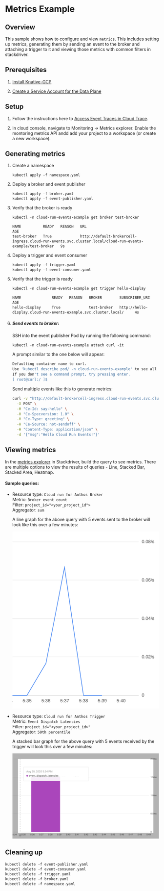 # Metrics Example

## Overview

This sample shows how to configure and view `metrics`. This includes setting up metrics, generating them by sending an
event to the broker and attaching a trigger to it and viewing those metrics with common filters in stackdriver.

## Prerequisites

1. [Install Knative-GCP](../../install/install-knative-gcp.md)

2. [Create a Service Account for the Data Plane](../../install/dataplane-service-account.md)

## Setup

1. Follow the instructions here to [Access Event Traces in Cloud Trace](../../how-to/cloud-trace.md).

2. In cloud console, navigate to Monitoring -> Metrics explorer. Enable the montoring metrics API andd add your project
to a workspace (or create a new workspace).

## Generating metrics

1. Create a namespace

   ```shell
   kubectl apply -f namespace.yaml
   ```

2. Deploy a broker and event publisher

   ```shell
   kubectl apply -f broker.yaml
   kubectl apply -f event-publisher.yaml
   ```

3. Verify that the broker is ready

    ```shell
    kubectl -n cloud-run-events-example get broker test-broker
    ```

   ```shell
   NAME          READY   REASON   URL                                                                                                         AGE
   test-broker   True             http://default-brokercell-ingress.cloud-run-events.svc.cluster.local/cloud-run-events-example/test-broker   9s
   ```

4. Deploy a trigger and event consumer

   ```shell
   kubectl apply -f trigger.yaml
   kubectl apply -f event-consumer.yaml
   ```

5. Verify that the trigger is ready

    ```shell
    kubectl -n cloud-run-events-example get trigger hello-display
    ```

    ```shell
    NAME              READY   REASON   BROKER        SUBSCRIBER_URI                                                       AGE
    hello-display     True             test-broker   http://hello-display.cloud-run-events-example.svc.cluster.local/     4s
    ```

6. ##### Send events to broker:
    SSH into the event publisher Pod by running the following command:

    ```shell
    kubectl -n cloud-run-events-example attach curl -it
    ```

    A prompt similar to the one below will appear:

    ```sh
    Defaulting container name to curl.
    Use 'kubectl describe pod/ -n cloud-run-events-example' to see all of the containers in this pod.
    If you don't see a command prompt, try pressing enter.
    [ root@curl:/ ]$
    ```

   Send multiple events like this to generate metrics:

    ```sh
    curl -v "http://default-brokercell-ingress.cloud-run-events.svc.cluster.local/cloud-run-events-example/test-broker" \
      -X POST \
      -H "Ce-Id: say-hello" \
      -H "Ce-Specversion: 1.0" \
      -H "Ce-Type: greeting" \
      -H "Ce-Source: not-sendoff" \
      -H "Content-Type: application/json" \
      -d '{"msg":"Hello Cloud Run Events!"}'
    ```

## Viewing metrics
In the [metrics explorer](https://console.cloud.google.com/monitoring/metrics-explorer) in Stackdriver, build the query
to see metrics. There are multiple options to view the results of queries - Line, Stacked Bar, Stacked Area, Heatmap.

#### Sample queries:

-   Resource type: `Cloud run for Anthos Broker`  
    Metric: `Broker event count`  
    Filter: `project_id="<your_project_id">`  
    Aggregator: `sum`

    A line graph for the above query with 5 events sent to the broker will look like this over a few minutes:

    ![Alt text](broker_event_count.png)

-   Resource type: `Cloud run for Anthos Trigger`  
    Metric: `Event Dispatch Latencies`  
    Filter: `project_id="<your_project_id>"`  
    Aggregator: `50th percentile`

    A stacked bar graph for the above query with 5 events received by the trigger will look this over a few minutes:

    ![Alt text](trigger_latencies.png)

## Cleaning up
```shell
kubectl delete -f event-publisher.yaml
kubectl delete -f event-consumer.yaml
kubectl delete -f trigger.yaml
kubectl delete -f broker.yaml
kubectl delete -f namespace.yaml
```
